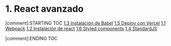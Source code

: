 # 1. React avanzado


[comment]:STARTING TOC
[1.3 Instalación de Babel](<./content/1.3 Instalación de Babel.md>)
[1.5 Deploy con Vercel](<./content/1.5 Deploy con Vercel.md>)
[1.1 Webpack](<./content/1.1 Webpack.md>)
[1.2 Instalación de react](<./content/1.2 Instalación de react.md>)
[1.6 Styled components](<./content/1.6 Styled components.md>)
[1.4 StandardJS](<./content/1.4 StandardJS.md>)

[comment]:ENDING TOC